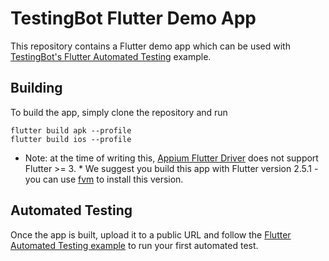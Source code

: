 # TestingBot Flutter Demo App

This repository contains a Flutter demo app which can be used with [TestingBot's Flutter Automated Testing](https://testingbot.test/support/mobile/flutter.html) example.

## Building

To build the app, simply clone the repository and run
```
flutter build apk --profile
flutter build ios --profile
```

* Note: at the time of writing this, [Appium Flutter Driver](https://github.com/appium-userland/appium-flutter-driver) does not support Flutter >= 3. *
We suggest you build this app with Flutter version 2.5.1 - you can use [fvm](https://fvm.app/) to install this version.

## Automated Testing

Once the app is built, upload it to a public URL and follow the [Flutter Automated Testing example](https://testingbot.test/support/mobile/flutter.html) to run your first automated test.
